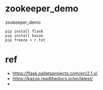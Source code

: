 # zookeeper_demo
zookeeper_demo


```shell
pip install flask
pip install kazoo
pip freeze > r.txt  
```





# ref
- https://flask.palletsprojects.com/en/2.1.x/
- https://kazoo.readthedocs.io/en/latest/
- 